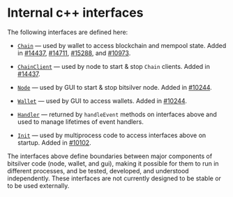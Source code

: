# Internal c++ interfaces

The following interfaces are defined here:

* [`Chain`](chain.h) — used by wallet to access blockchain and mempool state. Added in [#14437](https://github.com/bitsilver/bitsilver/pull/14437), [#14711](https://github.com/bitsilver/bitsilver/pull/14711), [#15288](https://github.com/bitsilver/bitsilver/pull/15288), and [#10973](https://github.com/bitsilver/bitsilver/pull/10973).

* [`ChainClient`](chain.h) — used by node to start & stop `Chain` clients. Added in [#14437](https://github.com/bitsilver/bitsilver/pull/14437).

* [`Node`](node.h) — used by GUI to start & stop bitsilver node. Added in [#10244](https://github.com/bitsilver/bitsilver/pull/10244).

* [`Wallet`](wallet.h) — used by GUI to access wallets. Added in [#10244](https://github.com/bitsilver/bitsilver/pull/10244).

* [`Handler`](handler.h) — returned by `handleEvent` methods on interfaces above and used to manage lifetimes of event handlers.

* [`Init`](init.h) — used by multiprocess code to access interfaces above on startup. Added in [#10102](https://github.com/bitsilver/bitsilver/pull/10102).

The interfaces above define boundaries between major components of bitsilver code (node, wallet, and gui), making it possible for them to run in different processes, and be tested, developed, and understood independently. These interfaces are not currently designed to be stable or to be used externally.
